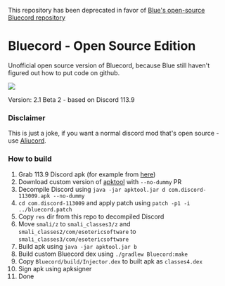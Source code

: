 This repository has been deprecated in favor of [Blue's open-source Bluecord repository](https://github.com/bluemods/Bluecord)

# Bluecord - Open Source Edition
Unofficial open source version of Bluecord, because Blue still haven't figured out how to put code on github.

![](https://i.imgur.com/E25H08S.png)

Version: 2.1 Beta 2 - based on Discord 113.9

### Disclaimer
This is just a joke, if you want a normal discord mod that's open source - use [Aliucord](https://github.com/Aliucord/Aliucord).

### How to build
1. Grab 113.9 Discord apk (for example from [here](https://www.apkmirror.com/wp-content/themes/APKMirror/download.php?id=3178486))
2. Download custom version of [apktool](https://f001.backblazeb2.com/file/avepub/apktool-cli-all.jar) with `--no-dummy` PR
3. Decompile Discord using `java -jar apktool.jar d com.discord-113009.apk --no-dummy`
4. `cd com.discord-113009` and apply patch using `patch -p1 -i ../bluecord.patch`
5. Copy `res` dir from this repo to decompiled Discord 
6. Move `smali/z` to `smali_classes3/z` and `smali_classes2/com/esotericsoftware` to `smali_classes3/com/esotericsoftware`
7. Build apk using `java -jar apktool.jar b`
8. Build custom Bluecord dex using `./gradlew Bluecord:make`
9. Copy `Bluecord/build/Injector.dex` to built apk as `classes4.dex`
10. Sign apk using apksigner
11. Done
